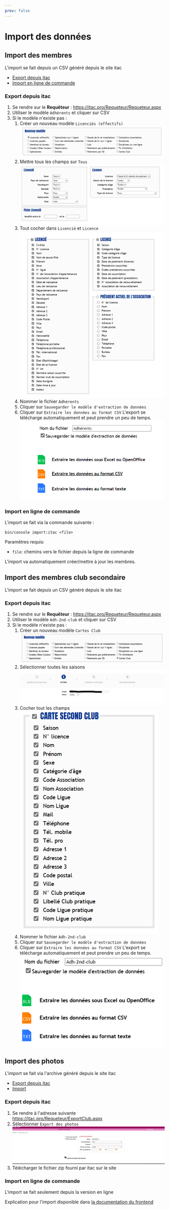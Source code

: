 ```yaml
---
prev: false
---
```


<script setup>
import RoleLevelComponent from '../../../components/RoleLevelComponent.vue'
</script>

# Import des données <RoleLevelComponent level="admin" />

## Import des membres
L'import se fait depuis un CSV généré depuis le site itac

- [Export depuis itac](#export-depuis-itac)
- [Import en ligne de commande](#import-en-ligne-de-commande)

### Export depuis itac
1. Se rendre sur le **Requêteur** : https://itac.pro/Requeteur/Requeteur.aspx
2. Utiliser le modèle `Adhérents` et cliquer sur CSV
3. Si le modèle n'existe pas : 
   1. Créer un nouveau modèle `Licenciés (effectifs)`  
      ![](./images/import-donnees/export-itac-membres-1.png)
   2. Mettre tous les champs sur `Tous`
      ![](./images/import-donnees/export-itac-membres-2.png)
   3. Tout cocher dans `Licencié` et `Licence`
      ![](./images/import-donnees/export-itac-membres-3.png)
   4. Nommer le fichier `Adhérents`
   5. Cliquer sur `Sauvegarder le modèle d'extraction de données`
   6. Cliquer sur `Extraire les données au format CSV` 
      L'export se télécharge automatiquement et peut prendre un peu de temps.
      ![](./images/import-donnees/export-itac-membres-4.png)


### Import en ligne de commande
L'import se fait via la commande suivante :

```shell
bin/console import:itac <file>
```

Paramètres requis:
- `file`: chemins vers le fichier depuis la ligne de commande

L'import va automatiquement créer/mettre à jour les membres.

## Import des membres club secondaire
L'import se fait depuis un CSV généré depuis le site itac

### Export depuis itac
1. Se rendre sur le **Requêteur** : https://itac.pro/Requeteur/Requeteur.aspx
2. Utiliser le modèle `Adh-2nd-club` et cliquer sur CSV
3. Si le modèle n'existe pas :
   1. Créer un nouveau modèle `Cartes Club`  
      ![](./images/import-donnees/export-itac-2nd-club-1.png)
   2. Sélectionner toutes les saisons  
      ![](./images/import-donnees/export-itac-2nd-club-2.png)
   3. Cocher tout les champs  
      ![](./images/import-donnees/export-itac-2nd-club-3.png)
   4. Nommer le fichier `Adh-2nd-club`
   5. Cliquer sur `Sauvegarder le modèle d'extraction de données`
   6. Cliquer sur `Extraire les données au format CSV`
      L'export se télécharge automatiquement et peut prendre un peu de temps.
      ![](./images/import-donnees/export-itac-2nd-club-4.png)

## Import des photos
L'import se fait via l'archive généré depuis le site itac

- [Export depuis itac](#export-depuis-itac-1)
- [Import](#import-en-ligne-de-commande-1)
### Export depuis itac

1. Se rendre à l'adresse suivante https://itac.pro/Requeteur/ExportClub.aspx
2. Sélectionner `Export des photos`   
   ![](images/import-donnees/import-photo-1.jpg)
3. Télécharger le fichier zip fourni par itac sur le site

### Import en ligne de commande
L'import se fait seulement depuis la version en ligne

Explication pour l'import disponible dans [la documentation du frontend](/frontend/docs/import/itac#import-depuis-le-site)
